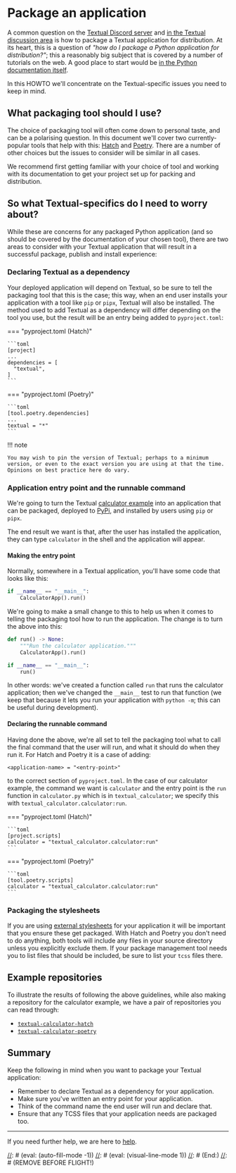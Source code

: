 # Package an application

A common question on the [Textual Discord server](https://discord.gg/Enf6Z3qhVr) and [in the Textual discussion area](https://github.com/Textualize/textual/discussions) is how to package a Textual application for distribution.
At its heart, this is a question of *"how do I package a Python application for distribution?"*; this a reasonably big subject that is covered by a number of tutorials on the web.
A good place to start would be [in the Python documentation itself](https://packaging.python.org/en/latest/overview/).

In this HOWTO we'll concentrate on the Textual-specific issues you need to keep in mind.

## What packaging tool should I use?

The choice of packaging tool will often come down to personal taste, and can be a polarising question.
In this document we'll cover two currently-popular tools that help with this: [Hatch](https://hatch.pypa.io/latest/) and [Poetry](https://python-poetry.org/).
There are a number of other choices but the issues to consider will be similar in all cases.

We recommend first getting familiar with your choice of tool and working with its documentation to get your project set up for packing and distribution.

## So what Textual-specifics do I need to worry about?

While these are concerns for any packaged Python application (and so should be covered by the documentation of your chosen tool), there are two areas to consider with your Textual application that will result in a successful package, publish and install experience:

### Declaring Textual as a dependency

Your deployed application will depend on Textual, so be sure to tell the packaging tool that this is the case; this way, when an end user installs your application with a tool like `pip` or `pipx`, Textual will also be installed.
The method used to add Textual as a dependency will differ depending on the tool you use, but the result will be an entry being added to `pyproject.toml`:

=== "pyproject.toml (Hatch)"

    ```toml
    [project]
    ...
    dependencies = [
      "textual",
    ]
    ```

=== "pyproject.toml (Poetry)"

    ```toml
    [tool.poetry.dependencies]
    ...
    textual = "*"
    ```

!!! note

    You may wish to pin the version of Textual; perhaps to a minimum version, or even to the exact version you are using at that the time.
    Opinions on best practice here do vary.

### Application entry point and the runnable command

We're going to turn the Textual [calculator example](https://github.com/Textualize/textual/blob/main/examples/calculator.py) into an application that can be packaged, deployed to [PyPi](https://pypi.org/), and installed by users using `pip` or `pipx`.

The end result we want is that, after the user has installed the application, they can type `calculator` in the shell and the application will appear.

#### Making the entry point

Normally, somewhere in a Textual application, you'll have some code that looks like this:

```python
if __name__ == "__main__":
    CalculatorApp().run()
```

We're going to make a small change to this to help us when it comes to telling the packaging tool how to run the application.
The change is to turn the above into this:

```python
def run() -> None:
    """Run the calculator application."""
    CalculatorApp().run()

if __name__ == "__main__":
    run()
```

In other words: we've created a function called `run` that runs the calculator application; then we've changed the `__main__` test to run that function (we keep that because it lets you run your application with `python -m`; this can be useful during development).

#### Declaring the runnable command

Having done the above, we're all set to tell the packaging tool what to call the final command that the user will run, and what it should do when they run it.
For Hatch and Poetry it is a case of adding:

```
<application-name> = "<entry-point>"
```

to the correct section of `pyproject.toml`.
In the case of our calculator example, the command we want is `calculator` and the entry point is the `run` function in `calculator.py` which is in `textual_calculator`;
we specify this with `textual_calculator.calculator:run`.

=== "pyproject.toml (Hatch)"

    ```toml
    [project.scripts]
    calculator = "textual_calculator.calculator:run"
    ```

=== "pyproject.toml (Poetry)"

    ```toml
    [tool.poetry.scripts]
    calculator = "textual_calculator.calculator:run"
    ```

### Packaging the stylesheets

If you are using [external stylesheets](/guide/CSS/#stylesheets) for your application it will be important that you ensure these get packaged.
With Hatch and Poetry you don't need to do anything, both tools will include any files in your source directory unless you explicitly exclude them.
If your package management tool needs you to list files that should be included, be sure to list your `tcss` files there.

## Example repositories

To illustrate the results of following the above guidelines, while also making a repository for the calculator example, we have a pair of repositories you can read through:

- [`textual-calculator-hatch`](https://github.com/Textualize/textual-calculator-hatch)
- [`textual-calculator-poetry`](https://github.com/Textualize/textual-calculator-poetry)

## Summary

Keep the following in mind when you want to package your Textual application:

- Remember to declare Textual as a dependency for your application.
- Make sure you've written an entry point for your application.
- Think of the command name the end user will run and declare that.
- Ensure that any TCSS files that your application needs are packaged too.

---

If you need further help, we are here to [help](../help.md).

[//]: # (REMOVE BEFORE FLIGHT!)
[//]: # (Local Variables:)
[//]: # (eval: (auto-fill-mode -1))
[//]: # (eval: (visual-line-mode 1))
[//]: # (End:)
[//]: # (REMOVE BEFORE FLIGHT!)
